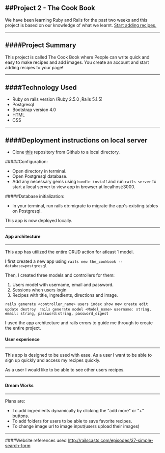 ##Project 2 - The Cook Book 
---
We have been learning Ruby and Rails for the past two weeks and this project is based on our knowledge of what we learnt.
[Start adding recipes.](https://murmuring-mountain-82441.herokuapp.com/)

---
####Project Summary
---
This project is called The Cook Book where People can write quick and easy to make recipes and add images. You create an account and start adding recipes to your page!

---
####Technology Used
---

* Ruby on rails version (Ruby 2.5.0 ,Rails 5.1.5)
* Postgresql
* Bootstrap version 4.0
* HTML
* CSS

---
####Deployment instructions on local server
---

* Clone [this](https://github.com/warb1rd/TheCookBook.git) repository from Github to a local directory.

#####Configuration: 
* Open directory in terminal.
* Open Postgresql database.
* Add any necessary gems using ```bundle install```and run ```rails server``` to start a local server to view app in browser at localhost:3000.

#####Database initialization:

* In your terminal, run rails db:migrate to migrate the app's existing tables on Postgresql. 

This app is now deployed locally.

---
#### App architecture
---
This app has utilized the entire CRUD action for atleast 1 model.

I first created a new app using ```rails new the_cookbook --database=postgresql```

Then, I created three models and controllers for them: 

1. Users model with username, email and password.
2. Sessions when users login
3. Recipes with title, ingredients, directions and image.

```rails generate <controller_name> users index show new create edit update destroy ```
```rails generate model <Model_name> username: string, email: string, password:string, password_digest```

I used the app architecture and rails errors to guide me through to create the entire project. 

#### User experience
---
This app is designed to be used with ease. As a user I want to be able to sign up quickly and access my recipes quickly. 

As a user I would like to be able to see other users recipes.

---
#### Dream Works
---
Plans are:  

* To add ingredients dynamically by clicking the "add more" or "+" buttons.
* To add folders for users to be able to save favorite recipes.
* To change image url to image input(users upload their images)



<!--####Technical Requirements
Your app must:

* Have at least 2 models (more if they make sense) – one representing someone using your application, and at least one more that represents the main functional idea for your app.
* Include sign up/log in functionality, with authentication. Implement basic authorization by restricting access to certain features, such as editing and deleting a resource, to an authenticated user.
* Have complete RESTful routes for at least one of your resources with GET, POST, PUT/PATCH, and DELETE.
* Have full CRUD for at least one of your resources.
* Have semantically clean HTML and CSS.
Be deployed online (Heroku) and accessible to the public.
-->
---


####Website references used
http://railscasts.com/episodes/37-simple-search-form
